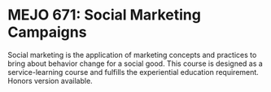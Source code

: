 # MEJO 671: Social Marketing Campaigns

Social marketing is the application of marketing concepts and practices to bring about behavior change for a social good. This course is designed as a service-learning course and fulfills the experiential education requirement. Honors version available.